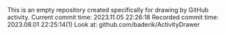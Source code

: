 This is an empty repository created specifically for drawing by GitHub activity.
Current commit time: 2023.11.05 22:26:18
Recorded commit time: 2023.08.01 22:25:14(1)
Look at: github.com/baderik/ActivityDrawer
